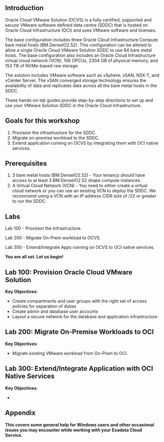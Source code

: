## Introduction

Oracle Cloud VMware Solution (OCVS) is a fully certified, supported and secure VMware software defined data centre (SDDC) that is hosted on Oracle Cloud Infrastructure (OCI) and uses VMware software and licenses.

The base configuration includes three Oracle Cloud Infrastructure Compute bare metal hosts (BM.DenseIO2.52). This configuration can be altered to allow a single Oracle Cloud VMware Solution SDDC to use 64 bare metal hosts. The base configuration also includes an Oracle Cloud Infrastructure virtual cloud network (VCN), 156 OPCUs, 2304 GB of physical memory, and 153 TB of NVMe-based raw storage.

The solution includes VMware software such as vSphere, vSAN, NSX-T, and vCenter Server. The vSAN converged storage technology ensures the availability of data and replicates data across all the bare metal hosts in the SDDC.

These hands-on lab guides provide step-by-step directions to set up and use your VMware Solution SDDC in the Oracle Cloud Infrastructure.

## Goals for this workshop
1. Provision the infrastructure for the SDDC.
2. Migrate on-premise workload to the SDDC.
3. Extend application running on OCVS by integrating them with OCI native services.

## Prerequisites
1. 3 bare metal hosts (BM.DenseIO2.52) - Your tenancy should have access to at least 3 BM.DenseIO2.52 shape compute instances.
2. A Virtual Cloud Network (VCN) - You need to either create a virtual cloud network or you can use an existing VCN to deploy the SDDC. We recommend using a VCN with an IP address CIDR size of /22 or greater to run the SDDC. 

## Labs
Lab 100 - Provision the Infrastructure.

Lab 200 - Migrate On-Prem workload to OCVS. 

Lab 300 - Extend/Integrate Apps running on OCVS to OCI native services.

**You are all set. Let us begin!**


## Lab 100: Provision Oracle Cloud VMware Solution

**Key Objectives**:
- Create compartments and user groups with the right set of access policies for separation of duties
- Create admin and database user accounts
- Layout a secure network for the database and application infrastructure


## Lab 200: Migrate On-Premise Workloads to OCI 

**Key Objectives**:

- Migrate existing VMware workload from On-Prem to OCI.


## Lab 300: Extend/Integrate Application with OCI Native Services

**Key Objectives**:

- 




## Appendix

**This covers some general help for Windows users and other occasional issues you may encounter while working with your Exadata Cloud Service.**